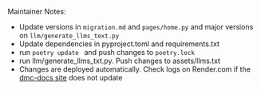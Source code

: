Maintainer Notes:

- Update versions in `migration.md` and `pages/home.py` and major versions on `llm/generate_llms_text.py`
- Update dependencies in pyproject.toml and requirements.txt
- run `poetry update ` and push changes to `poetry.lock`
- run llm/generate_llms_txt.py.  Push changes to assets/llms.txt
- Changes are deployed automatically. Check logs on Render.com if the [dmc-docs site](https://www.dash-mantine-components.com/) does not update